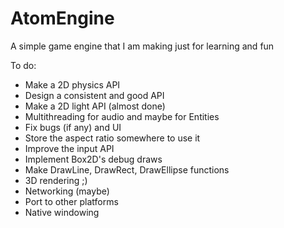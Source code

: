 # AtomEngine
A simple game engine that I am making just for learning and fun

To do:

<ul>
	<li>Make a 2D physics API
	<li>Design a consistent and good API
	<li>Make a 2D light API (almost done)
	<li>Multithreading for audio and maybe for Entities
	<li>Fix bugs (if any) and UI
	<li>Store the aspect ratio somewhere to use it
	<li>Improve the input API
	<li>Implement Box2D's debug draws
	<li>Make DrawLine, DrawRect, DrawEllipse functions
	<li>3D rendering ;)
	<li>Networking (maybe)
	<li>Port to other platforms
	<li>Native windowing
<ul/>

